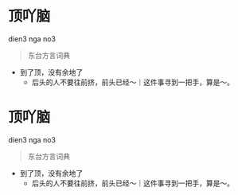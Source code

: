 # 顶吖脑
dien3 nga no3
> 东台方言词典
- 到了顶，没有余地了
  - 后头的人不要往前挤，前头已经～｜这件事寻到一把手，算是～。

# 顶吖脑
dien3 nga no3
> 东台方言词典
- 到了顶，没有余地了
  - 后头的人不要往前挤，前头已经～｜这件事寻到一把手，算是～。
